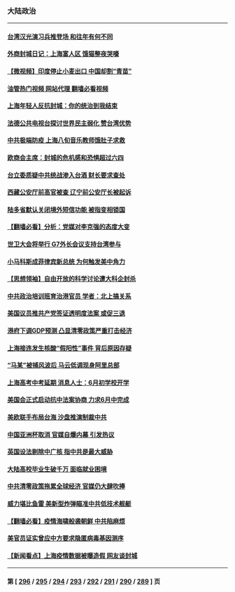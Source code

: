 ### 大陆政治
---
#### [台湾汉光演习兵推登场 和往年有何不同](../../pages/ncid277/n13738591.md?05170045) 
#### [外商封城日记：上海富人区 饿猫整夜哭嚎](../../pages/ncid277/n13738603.md?05170045) 
#### [【微视频】印度停止小麦出口 中国却割“青苗”](../../pages/ncid277/n13738113.md?05170045) 
#### [油管热门视频 网站代理 翻墙必看视频](http://209.222.30.114:81/youtube.html?05170045)
#### [上海年轻人反抗封城：你的统治到我结束](../../pages/ncid277/n13738588.md?05170045) 
#### [法德公共电视台探讨世界民主弱化 赞台湾优势](../../pages/ncid277/n13738436.md?05170045) 
#### [中共极端防疫 上海八旬音乐教师饿肚子求救](../../pages/ncid277/n13738037.md?05170045) 
#### [欧商会主席：封城的危机感和恐惧超过六四](../../pages/ncid277/n13738395.md?05170045) 
#### [台立委质疑中共统战渗入台酒 财长要求查处](../../pages/ncid277/n13738339.md?05170045) 
#### [西藏公安厅前高官被查 辽宁前公安厅长被起诉](../../pages/ncid277/n13738393.md?05170045) 
#### [陆多省默认关闭境外短信功能 被指变相锁国](../../pages/ncid277/n13738307.md?05170045) 
#### [【翻墙必看】分析：党媒对李克强的态度大变](../../pages/ncid277/n13738058.md?05170045) 
#### [世卫大会将举行 G7外长会议支持台湾参与](../../pages/ncid277/n13738027.md?05170045) 
#### [小马科斯成菲律宾新总统 为何触发美中角力](../../pages/ncid277/n13737955.md?05170045) 
#### [【思想领袖】自由开放的科学讨论遭大科企封杀](../../pages/ncid277/n13714643.md?05170045) 
#### [中共政治培训班育治港官员 学者：北上搞关系](../../pages/ncid277/n13737854.md?05170045) 
#### [美国议员推共产党签证透明度法案 或促三退](../../pages/ncid277/n13737821.md?05170045) 
#### [港府下调GDP预测 凸显清零政策严重打击经济](../../pages/ncid277/n13737830.md?05170045) 
#### [上海接连发生核酸“假阳性”事件 背后原因存疑](../../pages/ncid277/n13737818.md?05170045) 
#### [“马某”被捕风波后 马云低调现身阿里总部](../../pages/ncid277/n13737824.md?05170045) 
#### [上海高考中考延期 消息人士：6月初学校开学](../../pages/ncid277/n13737805.md?05170045) 
#### [美国会正式启动抗中法案协商 力求6月中完成](../../pages/ncid277/n13737740.md?05170045) 
#### [美欧联手布局台海 沙盘推演制裁中共](../../pages/ncid277/n13731643.md?05170045) 
#### [中国亚洲杯取消 官媒自爆内幕 引发热议](../../pages/ncid277/n13737653.md?05170045) 
#### [英国设法剔除中广核 指中共是最大威胁](../../pages/ncid277/n13737324.md?05170045) 
#### [大陆高校毕业生破千万 面临就业困境](../../pages/ncid277/n13737242.md?05170045) 
#### [中共清零政策拖累全球经济 官媒仍大肆吹捧](../../pages/ncid277/n13737257.md?05170045) 
#### [威力堪比鱼雷 美新型炸弹瞄准中共低技术舰艇](../../pages/ncid277/n13730798.md?05170045) 
#### [【翻墙必看】疫情海啸般袭朝鲜 中共陷麻烦](../../pages/ncid277/n13737162.md?05170045) 
#### [美官员证实曾应中方要求隐匿病毒基因测序](../../pages/ncid277/n13737139.md?05170045) 
#### [【新闻看点】上海疫情数据被曝造假 网友谈封城](../../pages/ncid277/n13737080.md?05170045) 

---
#### 第 [ [296](./296.md?05170045) / [295](./295.md?05170045) / [294](./294.md?05170045) / [293](./293.md?05170045) / [292](./292.md?05170045) / [291](./291.md?05170045) / [290](./290.md?05170045) / [289](./289.md?05170045) ] 页
